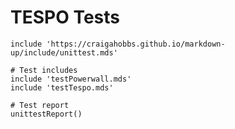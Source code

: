 # TESPO Tests

~~~ markdown-script
include 'https://craigahobbs.github.io/markdown-up/include/unittest.mds'

# Test includes
include 'testPowerwall.mds'
include 'testTespo.mds'

# Test report
unittestReport()
~~~
